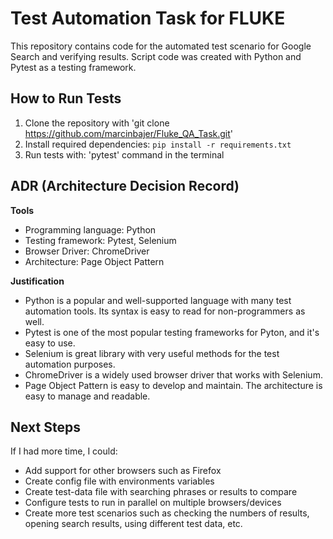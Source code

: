 # Test Automation Task for FLUKE

This repository contains code for the automated test scenario for Google Search and verifying results.
Script code was created with Python and Pytest as a testing framework.

## How to Run Tests

1. Clone the repository with 'git clone https://github.com/marcinbajer/Fluke_QA_Task.git'
2. Install required dependencies: `pip install -r requirements.txt`
3. Run tests with: 'pytest' command in the terminal

## ADR (Architecture Decision Record)

**Tools**
- Programming language: Python
- Testing framework: Pytest, Selenium
- Browser Driver: ChromeDriver
- Architecture: Page Object Pattern

**Justification**
- Python is a popular and well-supported language with many test automation tools. Its syntax is easy to read for non-programmers as well.
- Pytest is one of the most popular testing frameworks for Pyton, and it's easy to use.
- Selenium is great library with very useful methods for the test automation purposes.
- ChromeDriver is a widely used browser driver that works with Selenium.
- Page Object Pattern is easy to develop and maintain. The architecture is easy to manage and readable. 

## Next Steps

If I had more time, I could:
- Add support for other browsers such as Firefox
- Create config file with environments variables
- Create test-data file with searching phrases or results to compare
- Configure tests to run in parallel on multiple browsers/devices
- Create more test scenarios such as checking the numbers of results, opening search results, using different test data, etc.

